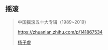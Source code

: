 ## 摇滚

> 中国摇滚五十大专辑（1989~2019）
>
> https://zhuanlan.zhihu.com/p/141867534
>
> [杨子虚](https://www.zhihu.com/people/yangzixu)